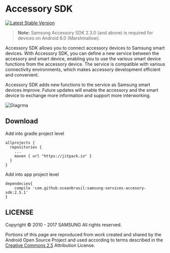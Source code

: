 # Accessory SDK

[![Latest Stable Version](https://img.shields.io/badge/version-2.5.1-green.svg)](http://developer.samsung.com/galaxy/accessory)

> __Note:__ Samsung Accessory SDK 2.3.0 (and above) is required for devices on Android 6.0 (Marshmallow).

Accessory SDK allows you to connect accessory devices to Samsung smart devices. With Accessory SDK, you can define a new service between the accessory and smart device, enabling you to use the various smart device functions from the accessory device. The service is compatible with various connectivity environments, which makes accessory development efficient and convenient.

Accessory SDK adds new functions to the service as Samsung smart devices improve. Future updates will enable the accessory and the smart device to exchange more information and support more interworking.


![Diagrma](http://developer.samsung.com/sd2_images/galaxy/content/SMS_Accessory_01.jpg)

## Download

Add into gradle project level

``` Gradle
allprojects {
  repositories {
    ...
    maven { url "https://jitpack.io" }
  }
}
```

Add into app project level

``` Gradle
dependecies{
    compile 'com.github.oceanbrasil:samsung-services-accesory-sdk:2.5.1'
}
```

## LICENSE

Copyright © 2010 - 2017 SAMSUNG All rights reserved.

Portions of this page are reproduced from work created and shared by the Android Open Source Project and used according to terms described in the [Creative Commons 2.5](https://creativecommons.org/licenses/by/2.5/) Attribution License.
